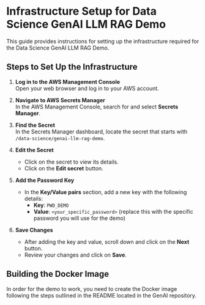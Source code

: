 # Infrastructure Setup for Data Science GenAI LLM RAG Demo

This guide provides instructions for setting up the infrastructure required for the Data Science GenAI LLM RAG Demo.

## Steps to Set Up the Infrastructure

1. **Log in to the AWS Management Console**  
   Open your web browser and log in to your AWS account.

2. **Navigate to AWS Secrets Manager**  
   In the AWS Management Console, search for and select **Secrets Manager**.

3. **Find the Secret**  
   In the Secrets Manager dashboard, locate the secret that starts with `/data-science/genai-llm-rag-demo`.

4. **Edit the Secret**  
   - Click on the secret to view its details.
   - Click on the **Edit secret** button.

5. **Add the Password Key**  
   - In the **Key/Value pairs** section, add a new key with the following details:
     - **Key**: `PWD_DEMO`
     - **Value**: `<your_specific_password>` (replace this with the specific password you will use for the demo)

6. **Save Changes**  
   - After adding the key and value, scroll down and click on the **Next** button.
   - Review your changes and click on **Save**.

## Building the Docker Image

In order for the demo to work, you need to create the Docker image following the steps outlined in the README located in the GenAI repository. 